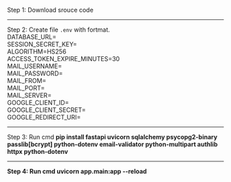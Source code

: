 Step 1: Download srouce code <hr/>
Step 2: Create file `.env` with fortmat.<br/>
DATABASE_URL= <br/>
SESSION_SECRET_KEY= <br/>
ALGORITHM=HS256 <br/>
ACCESS_TOKEN_EXPIRE_MINUTES=30 <br/>
MAIL_USERNAME= <br/>
MAIL_PASSWORD= <br/>
MAIL_FROM= <br/>
MAIL_PORT= <br/>
MAIL_SERVER= <br/>
GOOGLE_CLIENT_ID= <br/>
GOOGLE_CLIENT_SECRET= <br/>
GOOGLE_REDIRECT_URI=
<hr/>
Step 3: Run cmd 
<b style="text-color=red;">pip install fastapi uvicorn sqlalchemy psycopg2-binary passlib[bcrypt] python-dotenv email-validator python-multipart authlib httpx python-dotenv<b/>
<hr/>
Step 4: Run cmd <b style="text-color=red;">uvicorn app.main:app --reload<b/>

